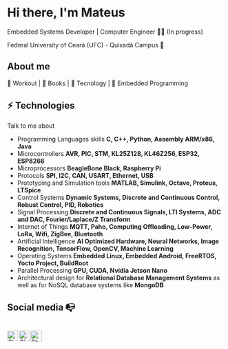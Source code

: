 # Hi there, I'm Mateus

Embedded Systems Developer | Computer Engineer :man_technologist: (In progress)

Federal University of Ceará (UFC) - Quixadá Campus :chicken:

## About me 

:muscle: Workout | :blue_book: Books | :rocket: Tecnology | :robot: Embedded Programming

## ⚡ Technologies
Talk to me about
- Programming Languages skills **C, C++, Python, Assembly ARM/x86, Java**
- Microcontrollers **AVR, PIC, STM, KL25Z128, KL46Z256, ESP32, ESP8266**
- Microprocessors **BeagleBone Black, Raspberry Pi**
- Protocols **SPI, I2C, CAN, USART, Ethernet, USB**
- Prototyping and Simulation tools **MATLAB, Simulink, Octave, Proteus, LTSpice**
- Control Systems **Dynamic Systems, Discrete and Continuous Control, Robust Control, PID, Robotics**
- Signal Processing **Discrete and Continuous Signals, LTI Systems, ADC and DAC, Fourier/Laplace/Z Transform**
- Internet of Things **MQTT, Paho, Computing Offloading, Low-Power, LoRa, Wifi, ZigBee, Bluetooth**
- Artificial Intelligence **AI Optimized Hardware, Neural Networks, Image Recognition, TensorFlow, OpenCV, Machine Learning**
- Operating Systems **Embedded Linux, Embedded Android, FreeRTOS, Yocto Project, BuildRoot**
- Parallel Processing **GPU, CUDA, Nvidia Jetson Nano**
- Architectural design for **Relational Database Management Systems** as well as for NoSQL database systems like **MongoDB**

## Social media :mailbox_with_no_mail:

<br>

  <a href="https://www.linkedin.com/in/mattsousaa/">
    <img align="left" alt="Shubhamdeep Jha | Linkedin" width="24px" src="https://github.com/TheDudeThatCode/TheDudeThatCode/blob/master/Assets/Linkedin.svg" />
  </a>
  <a href="https://www.instagram.com/mat.sousaa/?hl=pt-br">
    <img align="left" alt="Shubhamdeep Jha | Instagram" width="24px" src="https://github.com/TheDudeThatCode/TheDudeThatCode/blob/master/Assets/Instagram.svg" />
  </a>
  <a href="mateuseng_ec@alu.ufc.br">
    <img align="left" alt="Shubhamdeep Jha | Gmail" width="26px" src="https://github.com/TheDudeThatCode/TheDudeThatCode/blob/master/Assets/Gmail.svg" />
  </a>

<br>


